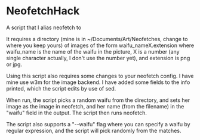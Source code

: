 # NeofetchHack
A script that I alias neofetch to

It requires a directory (mine is in ~/Documents/Art/Neofetches, change to where you keep yours) of images of the form
waifu_nameX.extension where waifu_name is the name of the waifu in the picture, X is a number (any single character actually, I don't use the number yet), and extension is png or jpg.

Using this script also requires some changes to your neofetch config. I have mine use w3m for the image backend. I have added some fields to the info printed, which the script edits by use of sed.

When run, the script picks a random waifu from the directory, and sets her image as the image in neofetch, and her name (from the filename) in the "waifu" field in the output. The script then runs neofetch.

The script also supports a "--waifu" flag where you can specify a waifu by regular expression, and the script will pick randomly from the matches.
